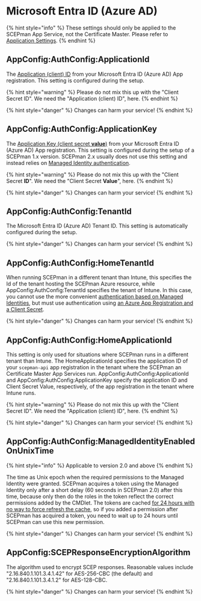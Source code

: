 # Microsoft Entra ID (Azure AD)

{% hint style="info" %}
These settings should only be applied to the SCEPman App Service, not the Certificate Master. Please refer to [Application Settings](./).
{% endhint %}

## AppConfig:AuthConfig:ApplicationId

The [Application (client) ID](../../scepman-deployment/permissions/azure-app-registration.md#basic-app-registration-application-id) from your Microsoft Entra ID (Azure AD) App registration. This setting is configured during the setup.

{% hint style="warning" %}
Please do not mix this up with the "Client Secret ID". We need the "Application (client) ID", here.
{% endhint %}

{% hint style="danger" %}
Changes can harm your service!
{% endhint %}

## AppConfig:AuthConfig:ApplicationKey

The [Application Key (client secret **value**)](../../scepman-deployment/permissions/azure-app-registration.md#azure-app-registration-client-secret) from your Microsoft Entra ID (Azure AD) App registration. This setting is configured during the setup of a SCEPman 1.x version. SCEPman 2.x usually does not use this setting and instead relies on [Managed Identity authentication](../../scepman-configuration/post-installation-config.md).

{% hint style="warning" %}
Please do not mix this up with the "Client Secret **ID**". We need the "Client Secret **Value**", here.
{% endhint %}

{% hint style="danger" %}
Changes can harm your service!
{% endhint %}

## AppConfig:AuthConfig:TenantId

The Microsoft Entra ID (Azure AD) Tenant ID. This setting is automatically configured during the setup.

{% hint style="danger" %}
Changes can harm your service!
{% endhint %}

## AppConfig:AuthConfig:HomeTenantId

When running SCEPman in a different tenant than Intune, this specifies the Id of the tenant hosting the SCEPman Azure resource, while AppConfig:AuthConfig:TenantId specifies the tenant of Intune. In this case, you cannot use the more convenient [authentication based on Managed Identities](../../scepman-configuration/post-installation-config.md), but must use authentication using [an Azure App Registration and a Client Secret](../../scepman-deployment/permissions/azure-app-registration.md).

{% hint style="danger" %}
Changes can harm your service!
{% endhint %}

## AppConfig:AuthConfig:HomeApplicationId

This setting is only used for situations where SCEPman runs in a different tenant than Intune. The HomeApplicationId specifies the application ID of your `scepman-api` app registration in the tenant where the SCEPman an Certificate Master App Services run. AppConfig:AuthConfig:ApplicationId and AppConfig:AuthConfig:ApplicationKey specify the application ID and Client Secret Value, respectively, of the app registration in the tenant where Intune runs.

{% hint style="warning" %}
Please do not mix this up with the "Client Secret ID". We need the "Application (client) ID", here.
{% endhint %}

{% hint style="danger" %}
Changes can harm your service!
{% endhint %}

## AppConfig:AuthConfig:ManagedIdentityEnabledOnUnixTime

{% hint style="info" %}
Applicable to version 2.0 and above
{% endhint %}

The time as Unix epoch when the required permissions to the Managed Identity were granted. SCEPman acquires a token using the Managed Identity only after a short delay (60 seconds in SCEPman 2.0) after this time, because only then do the roles in the token reflect the correct permissions added by the CMDlet. The tokens are cached [for 24 hours with no way to force refresh the cache](https://docs.microsoft.com/en-us/azure/app-service/overview-managed-identity?tabs=portal%2Cdotnet#configure-target-resource), so if you added a permission after SCEPman has acquired a token, you need to wait up to 24 hours until SCEPman can use this new permission.

{% hint style="danger" %}
Changes can harm your service!
{% endhint %}

## AppConfig:SCEPResponseEncryptionAlgorithm

The algorithm used to encrypt SCEP responses. Reasonable values include "2.16.840.1.101.3.4.1.42" for AES-256-CBC (the default) and "2.16.840.1.101.3.4.1.2" for AES-128-CBC.

{% hint style="danger" %}
Changes can harm your service!
{% endhint %}
